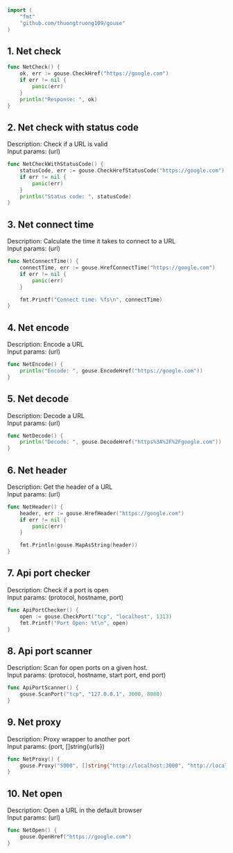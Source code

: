
# <Badge style='font-size: 1.8rem; text-shadow: 1px 1px 2px rgba(0, 0, 0, 0.3); padding: 0.35rem 0.75rem 0.35rem 0;' type='info' text='🔖 Net' />


```go
import (
	"fmt"
	"github.com/thuongtruong109/gouse"
)
```

## 1. Net check



```go
func NetCheck() {
	ok, err := gouse.CheckHref("https://google.com")
	if err != nil {
		panic(err)
	}
	println("Response: ", ok)
}
```

## 2. Net check with status code

Description: Check if a URL is valid<br>Input params: (url)<br>

```go
func NetCheckWithStatusCode() {
	statusCode, err := gouse.CheckHrefStatusCode("https://google.com")
	if err != nil {
		panic(err)
	}
	println("Status code: ", statusCode)
}
```

## 3. Net connect time

Description: Calculate the time it takes to connect to a URL<br>Input params: (url)<br>

```go
func NetConnectTime() {
	connectTime, err := gouse.HrefConnectTime("https://google.com")
	if err != nil {
		panic(err)
	}

	fmt.Printf("Connect time: %fs\n", connectTime)
}
```

## 4. Net encode

Description: Encode a URL<br>Input params: (url)<br>

```go
func NetEncode() {
	println("Encode: ", gouse.EncodeHref("https://google.com"))
}
```

## 5. Net decode

Description: Decode a URL<br>Input params: (url)<br>

```go
func NetDecode() {
	println("Decode: ", gouse.DecodeHref("https%3A%2F%2Fgoogle.com"))
}
```

## 6. Net header

Description: Get the header of a URL<br>Input params: (url)<br>

```go
func NetHeader() {
	header, err := gouse.HrefHeader("https://google.com")
	if err != nil {
		panic(err)
	}

	fmt.Println(gouse.MapAsString(header))
}
```

## 7. Api port checker

Description: Check if a port is open<br>Input params: (protocol, hostname, port)<br>

```go
func ApiPortChecker() {
	open := gouse.CheckPort("tcp", "localhost", 1313)
	fmt.Printf("Port Open: %t\n", open)
}
```

## 8. Api port scanner

Description: Scan for open ports on a given host.<br>Input params: (protocol, hostname, start port, end port)<br>

```go
func ApiPortScanner() {
	gouse.ScanPort("tcp", "127.0.0.1", 3000, 8080)
}
```

## 9. Net proxy

Description: Proxy wrapper to another port<br>Input params: (port, []string{urls})<br>

```go
func NetProxy() {
	gouse.Proxy("5000", []string{"http://localhost:3000", "http://localhost:3001"})
}
```

## 10. Net open

Description: Open a URL in the default browser<br>Input params: (url)<br>

```go
func NetOpen() {
	gouse.OpenHref("https://google.com")
}
```
